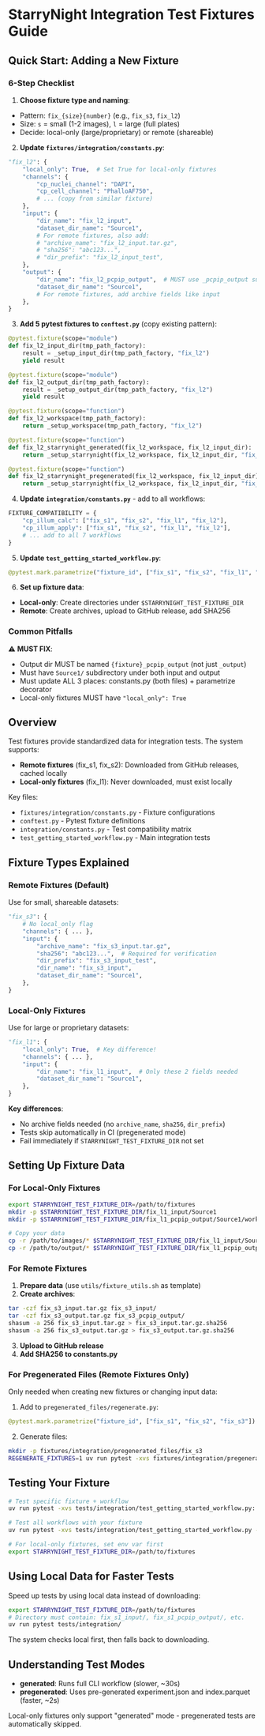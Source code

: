 # StarryNight Integration Test Fixtures Guide

## Quick Start: Adding a New Fixture

### 6-Step Checklist

1. **Choose fixture type and naming**:

- Pattern: `fix_{size}{number}` (e.g., `fix_s3`, `fix_l2`)
- Size: `s` = small (1-2 images), `l` = large (full plates)
- Decide: local-only (large/proprietary) or remote (shareable)

2.  **Update `fixtures/integration/constants.py`**:

   ```python
   "fix_l2": {
       "local_only": True,  # Set True for local-only fixtures
       "channels": {
           "cp_nuclei_channel": "DAPI",
           "cp_cell_channel": "PhalloAF750",
           # ... (copy from similar fixture)
       },
       "input": {
           "dir_name": "fix_l2_input",
           "dataset_dir_name": "Source1",
           # For remote fixtures, also add:
           # "archive_name": "fix_l2_input.tar.gz",
           # "sha256": "abc123...",
           # "dir_prefix": "fix_l2_input_test",
       },
       "output": {
           "dir_name": "fix_l2_pcpip_output",  # MUST use _pcpip_output suffix!
           "dataset_dir_name": "Source1",
           # For remote fixtures, add archive fields like input
       },
   }
   ```

3.  **Add 5 pytest fixtures to `conftest.py`** (copy existing pattern):

   ```python
   @pytest.fixture(scope="module")
   def fix_l2_input_dir(tmp_path_factory):
       result = _setup_input_dir(tmp_path_factory, "fix_l2")
       yield result

   @pytest.fixture(scope="module")
   def fix_l2_output_dir(tmp_path_factory):
       result = _setup_output_dir(tmp_path_factory, "fix_l2")
       yield result

   @pytest.fixture(scope="function")
   def fix_l2_workspace(tmp_path_factory):
       return _setup_workspace(tmp_path_factory, "fix_l2")

   @pytest.fixture(scope="function")
   def fix_l2_starrynight_generated(fix_l2_workspace, fix_l2_input_dir):
       return _setup_starrynight(fix_l2_workspace, fix_l2_input_dir, "fix_l2", "generated")

   @pytest.fixture(scope="function")
   def fix_l2_starrynight_pregenerated(fix_l2_workspace, fix_l2_input_dir):
       return _setup_starrynight(fix_l2_workspace, fix_l2_input_dir, "fix_l2", "pregenerated")
   ```

4.  **Update `integration/constants.py`** - add to all workflows:

   ```python
   FIXTURE_COMPATIBILITY = {
       "cp_illum_calc": ["fix_s1", "fix_s2", "fix_l1", "fix_l2"],
       "cp_illum_apply": ["fix_s1", "fix_s2", "fix_l1", "fix_l2"],
       # ... add to all 7 workflows
   }
   ```

5.  **Update `test_getting_started_workflow.py`**:

   ```python
   @pytest.mark.parametrize("fixture_id", ["fix_s1", "fix_s2", "fix_l1", "fix_l2"])
   ```

6.  **Set up fixture data**:

- **Local-only**: Create directories under `$STARRYNIGHT_TEST_FIXTURE_DIR`
- **Remote**: Create archives, upload to GitHub release, add SHA256

### Common Pitfalls

⚠️ **MUST FIX**:

- Output dir MUST be named `{fixture}_pcpip_output` (not just `_output`)
- Must have `Source1/` subdirectory under both input and output
- Must update ALL 3 places: constants.py (both files) + parametrize decorator
- Local-only fixtures MUST have `"local_only": True`

## Overview

Test fixtures provide standardized data for integration tests. The system supports:

- **Remote fixtures** (fix_s1, fix_s2): Downloaded from GitHub releases, cached locally
- **Local-only fixtures** (fix_l1): Never downloaded, must exist locally

Key files:

- `fixtures/integration/constants.py` - Fixture configurations
- `conftest.py` - Pytest fixture definitions
- `integration/constants.py` - Test compatibility matrix
- `test_getting_started_workflow.py` - Main integration tests

## Fixture Types Explained

### Remote Fixtures (Default)

Use for small, shareable datasets:

```python
"fix_s3": {
    # No local_only flag
    "channels": { ... },
    "input": {
        "archive_name": "fix_s3_input.tar.gz",
        "sha256": "abc123...",  # Required for verification
        "dir_prefix": "fix_s3_input_test",
        "dir_name": "fix_s3_input",
        "dataset_dir_name": "Source1",
    },
}
```

### Local-Only Fixtures

Use for large or proprietary datasets:

```python
"fix_l1": {
    "local_only": True,  # Key difference!
    "channels": { ... },
    "input": {
        "dir_name": "fix_l1_input",  # Only these 2 fields needed
        "dataset_dir_name": "Source1",
    },
}
```

**Key differences**:

- No archive fields needed (no `archive_name`, `sha256`, `dir_prefix`)
- Tests skip automatically in CI (pregenerated mode)
- Fail immediately if `STARRYNIGHT_TEST_FIXTURE_DIR` not set

## Setting Up Fixture Data

### For Local-Only Fixtures

```bash
export STARRYNIGHT_TEST_FIXTURE_DIR=/path/to/fixtures
mkdir -p $STARRYNIGHT_TEST_FIXTURE_DIR/fix_l1_input/Source1
mkdir -p $STARRYNIGHT_TEST_FIXTURE_DIR/fix_l1_pcpip_output/Source1/workspace/load_data_csv

# Copy your data
cp -r /path/to/images/* $STARRYNIGHT_TEST_FIXTURE_DIR/fix_l1_input/Source1/
cp -r /path/to/output/* $STARRYNIGHT_TEST_FIXTURE_DIR/fix_l1_pcpip_output/Source1/
```

### For Remote Fixtures

1.  **Prepare data** (use `utils/fixture_utils.sh` as template)
2.  **Create archives**:

   ```bash
   tar -czf fix_s3_input.tar.gz fix_s3_input/
   tar -czf fix_s3_output.tar.gz fix_s3_pcpip_output/
   shasum -a 256 fix_s3_input.tar.gz > fix_s3_input.tar.gz.sha256
   shasum -a 256 fix_s3_output.tar.gz > fix_s3_output.tar.gz.sha256
   ```

3.  **Upload to GitHub release**
4.  **Add SHA256 to constants.py**

### For Pregenerated Files (Remote Fixtures Only)

Only needed when creating new fixtures or changing input data:

1.  Add to `pregenerated_files/regenerate.py`:

   ```python
   @pytest.mark.parametrize("fixture_id", ["fix_s1", "fix_s2", "fix_s3"])  # Add here
   ```

2.  Generate files:

   ```bash
   mkdir -p fixtures/integration/pregenerated_files/fix_s3
   REGENERATE_FIXTURES=1 uv run pytest -xvs fixtures/integration/pregenerated_files/regenerate.py::test_generate_pregenerated_files_files[fix_s3]
   ```

## Testing Your Fixture

```bash
# Test specific fixture + workflow
uv run pytest -xvs tests/integration/test_getting_started_workflow.py::test_complete_workflow[cp_illum_calc-generated-fix_l2]

# Test all workflows with your fixture
uv run pytest -xvs tests/integration/test_getting_started_workflow.py -k "fix_l2"

# For local-only fixtures, set env var first
export STARRYNIGHT_TEST_FIXTURE_DIR=/path/to/fixtures
```

## Using Local Data for Faster Tests

Speed up tests by using local data instead of downloading:

```bash
export STARRYNIGHT_TEST_FIXTURE_DIR=/path/to/fixtures
# Directory must contain: fix_s1_input/, fix_s1_pcpip_output/, etc.
uv run pytest tests/integration/
```

The system checks local first, then falls back to downloading.

## Understanding Test Modes

- **generated**: Runs full CLI workflow (slower, ~30s)
- **pregenerated**: Uses pre-generated experiment.json and index.parquet (faster, ~2s)

Local-only fixtures only support "generated" mode - pregenerated tests are automatically skipped.
